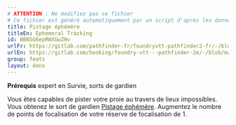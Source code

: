 ```yaml
---
# ATTENTION : Ne modifiez pas ce fichier
# Ce fichier est généré automatiquement par un script d'après les données du module Foundry VTT officiel et de sa traduction
title: Pistage éphémère
titleEn: Ephemeral Tracking
id: BBN5G6epRWXGwZHv
urlFr: https://gitlab.com/pathfinder-fr/foundryvtt-pathfinder2-fr/-/blob/master/data/feats/BBN5G6epRWXGwZHv.htm
urlEn: https://gitlab.com/hooking/foundry-vtt---pathfinder-2e/-/blob/master/packs/data/feats.db/ephemeral-tracking.json
group: feats
layout: dons
---
```

**Prérequis** expert en Survie, sorts de gardien

Vous êtes capables de pister votre proie au travers de lieux impossibles. Vous obtenez le sort de gardien [Pistage éphémère](../spells/pistage-éphémère.md). Augmentez le nombre de points de focalisation de votre réserve de focalisation de 1.


